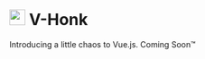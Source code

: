 <h1><img src="https://https://emojipedia-us.s3.dualstack.us-west-1.amazonaws.com/thumbs/320/emojidex/112/duck_1f986.png" style="height: 1em; width: auto" /> V-Honk</h1>

Introducing a little chaos to Vue.js. Coming Soon™️
